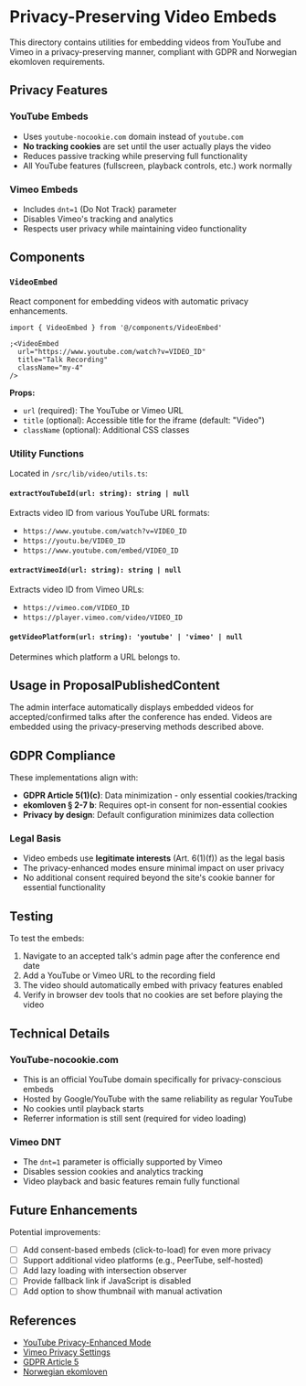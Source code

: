 # Privacy-Preserving Video Embeds

This directory contains utilities for embedding videos from YouTube and Vimeo in a privacy-preserving manner, compliant with GDPR and Norwegian ekomloven requirements.

## Privacy Features

### YouTube Embeds

- Uses `youtube-nocookie.com` domain instead of `youtube.com`
- **No tracking cookies** are set until the user actually plays the video
- Reduces passive tracking while preserving full functionality
- All YouTube features (fullscreen, playback controls, etc.) work normally

### Vimeo Embeds

- Includes `dnt=1` (Do Not Track) parameter
- Disables Vimeo's tracking and analytics
- Respects user privacy while maintaining video functionality

## Components

### `VideoEmbed`

React component for embedding videos with automatic privacy enhancements.

```tsx
import { VideoEmbed } from '@/components/VideoEmbed'

;<VideoEmbed
  url="https://www.youtube.com/watch?v=VIDEO_ID"
  title="Talk Recording"
  className="my-4"
/>
```

**Props:**

- `url` (required): The YouTube or Vimeo URL
- `title` (optional): Accessible title for the iframe (default: "Video")
- `className` (optional): Additional CSS classes

### Utility Functions

Located in `/src/lib/video/utils.ts`:

#### `extractYouTubeId(url: string): string | null`

Extracts video ID from various YouTube URL formats:

- `https://www.youtube.com/watch?v=VIDEO_ID`
- `https://youtu.be/VIDEO_ID`
- `https://www.youtube.com/embed/VIDEO_ID`

#### `extractVimeoId(url: string): string | null`

Extracts video ID from Vimeo URLs:

- `https://vimeo.com/VIDEO_ID`
- `https://player.vimeo.com/video/VIDEO_ID`

#### `getVideoPlatform(url: string): 'youtube' | 'vimeo' | null`

Determines which platform a URL belongs to.

## Usage in ProposalPublishedContent

The admin interface automatically displays embedded videos for accepted/confirmed talks after the conference has ended. Videos are embedded using the privacy-preserving methods described above.

## GDPR Compliance

These implementations align with:

- **GDPR Article 5(1)(c)**: Data minimization - only essential cookies/tracking
- **ekomloven § 2-7 b**: Requires opt-in consent for non-essential cookies
- **Privacy by design**: Default configuration minimizes data collection

### Legal Basis

- Video embeds use **legitimate interests** (Art. 6(1)(f)) as the legal basis
- The privacy-enhanced modes ensure minimal impact on user privacy
- No additional consent required beyond the site's cookie banner for essential functionality

## Testing

To test the embeds:

1. Navigate to an accepted talk's admin page after the conference end date
2. Add a YouTube or Vimeo URL to the recording field
3. The video should automatically embed with privacy features enabled
4. Verify in browser dev tools that no cookies are set before playing the video

## Technical Details

### YouTube-nocookie.com

- This is an official YouTube domain specifically for privacy-conscious embeds
- Hosted by Google/YouTube with the same reliability as regular YouTube
- No cookies until playback starts
- Referrer information is still sent (required for video loading)

### Vimeo DNT

- The `dnt=1` parameter is officially supported by Vimeo
- Disables session cookies and analytics tracking
- Video playback and basic features remain fully functional

## Future Enhancements

Potential improvements:

- [ ] Add consent-based embeds (click-to-load) for even more privacy
- [ ] Support additional video platforms (e.g., PeerTube, self-hosted)
- [ ] Add lazy loading with intersection observer
- [ ] Provide fallback link if JavaScript is disabled
- [ ] Add option to show thumbnail with manual activation

## References

- [YouTube Privacy-Enhanced Mode](https://support.google.com/youtube/answer/171780)
- [Vimeo Privacy Settings](https://vimeo.com/blog/post/privacy-first-video-embeds/)
- [GDPR Article 5](https://gdpr-info.eu/art-5-gdpr/)
- [Norwegian ekomloven](https://lovdata.no/dokument/NL/lov/2003-07-04-83)
